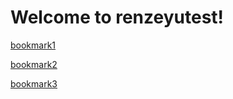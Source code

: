 # Welcome to renzeyutest!

[bookmark1](ref.md#chapter1)

[bookmark2](ref.md#chapter2)

[bookmark3](ref.md#chapter3)
